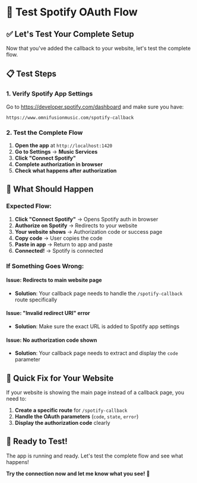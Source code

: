 # 🧪 Test Spotify OAuth Flow

## ✅ **Let's Test Your Complete Setup**

Now that you've added the callback to your website, let's test the complete flow.

## 📋 **Test Steps**

### 1. **Verify Spotify App Settings**
Go to https://developer.spotify.com/dashboard and make sure you have:
```
https://www.omnifusionmusic.com/spotify-callback
```

### 2. **Test the Complete Flow**
1. **Open the app** at `http://localhost:1420`
2. **Go to Settings** → **Music Services**
3. **Click "Connect Spotify"**
4. **Complete authorization in browser**
5. **Check what happens after authorization**

## 🎯 **What Should Happen**

### **Expected Flow:**
1. **Click "Connect Spotify"** → Opens Spotify auth in browser
2. **Authorize on Spotify** → Redirects to your website
3. **Your website shows** → Authorization code or success page
4. **Copy code** → User copies the code
5. **Paste in app** → Return to app and paste
6. **Connected!** → Spotify is connected

### **If Something Goes Wrong:**

#### **Issue: Redirects to main website page**
- **Solution**: Your callback page needs to handle the `/spotify-callback` route specifically

#### **Issue: "Invalid redirect URI" error**
- **Solution**: Make sure the exact URL is added to Spotify app settings

#### **Issue: No authorization code shown**
- **Solution**: Your callback page needs to extract and display the `code` parameter

## 🔧 **Quick Fix for Your Website**

If your website is showing the main page instead of a callback page, you need to:

1. **Create a specific route** for `/spotify-callback`
2. **Handle the OAuth parameters** (`code`, `state`, `error`)
3. **Display the authorization code** clearly

## 🚀 **Ready to Test!**

The app is running and ready. Let's test the complete flow and see what happens!

**Try the connection now and let me know what you see!** 🎵 